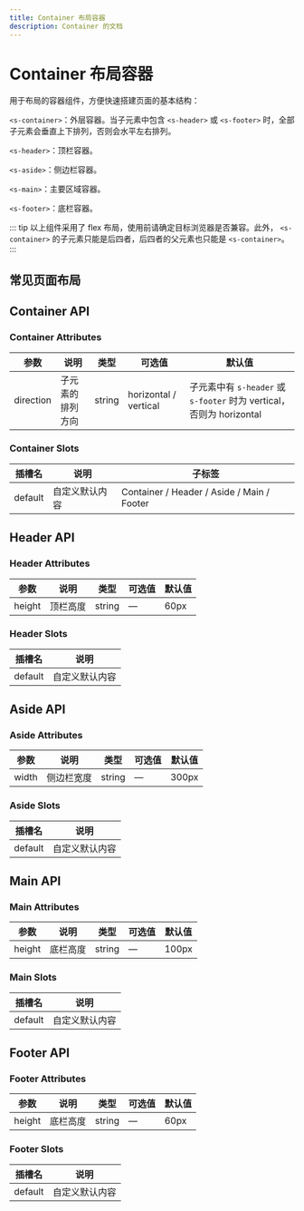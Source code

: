 ```yaml
---
title: Container 布局容器
description: Container 的文档
---
```


# Container 布局容器

用于布局的容器组件，方便快速搭建页面的基本结构：

`<s-container>`：外层容器。当子元素中包含 `<s-header>` 或 `<s-footer>` 时，全部子元素会垂直上下排列，否则会水平左右排列。

`<s-header>`：顶栏容器。

`<s-aside>`：侧边栏容器。

`<s-main>`：主要区域容器。

`<s-footer>`：底栏容器。

::: tip
 以上组件采用了 flex 布局，使用前请确定目标浏览器是否兼容。此外， `<s-container>` 的子元素只能是后四者，后四者的父元素也只能是 `<s-container>`。
:::

## 常见页面布局

<preview path="../demo/Container/Basic.vue" title="常见页面布局" />

## Container API

### Container Attributes

| 参数      | 说明             | 类型   | 可选值                | 默认值                                                                 |
| --------- | ---------------- | ------ | --------------------- | ---------------------------------------------------------------------- | 
| direction | 子元素的排列方向 | string | horizontal / vertical | 子元素中有 `s-header` 或 `s-footer` 时为 vertical，否则为 horizontal | 

### Container Slots

| 插槽名  | 说明           | 子标签                                     |
| ------- | -------------- | ------------------------------------------ |
| default | 自定义默认内容 | Container / Header / Aside / Main / Footer |

## Header API

### Header Attributes

| 参数   | 说明     | 类型   | 可选值 | 默认值 |
| ------ | -------- | ------ | ------ | ------ |
| height | 顶栏高度 | string | —      | 60px   |

### Header Slots

| 插槽名  | 说明           |
| ------- | -------------- |
| default | 自定义默认内容 |

## Aside API

### Aside Attributes

| 参数  | 说明       | 类型   | 可选值 | 默认值 |
| ----- | ---------- | ------ | ------ | ------ |
| width | 侧边栏宽度 | string | —      | 300px  |

### Aside Slots

| 插槽名  | 说明           |
| ------- | -------------- |
| default | 自定义默认内容 |

## Main API

### Main Attributes

| 参数   | 说明     | 类型   | 可选值 | 默认值 |
| ------ | -------- | ------ | ------ | ------ |
| height | 底栏高度 | string | —      | 100px  |

### Main Slots

| 插槽名  | 说明           |
| ------- | -------------- |
| default | 自定义默认内容 |

## Footer API

### Footer Attributes

| 参数   | 说明     | 类型   | 可选值 | 默认值 |
| ------ | -------- | ------ | ------ | ------ |
| height | 底栏高度 | string | —      | 60px   |

### Footer Slots

| 插槽名  | 说明           |
| ------- | -------------- |
| default | 自定义默认内容 |
